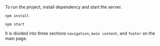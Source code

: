 To run the project, install dependency and start the server.

```
npm install
```

```
npm start
```

It is divided into three sections `navigation`, `main content`, and `footer` on the main page. 


